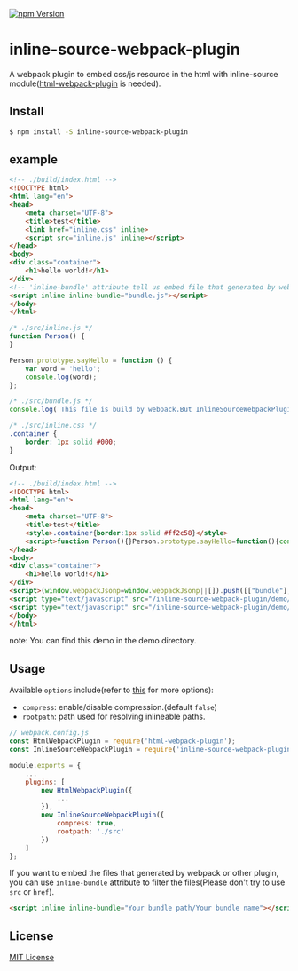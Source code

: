 <a href="https://www.npmjs.com/package/inline-source-webpack-plugin"><img src="https://img.shields.io/npm/v/inline-source-webpack-plugin.svg" alt="npm Version"></a>

# inline-source-webpack-plugin
A webpack plugin to embed css/js resource in the html with inline-source module([html-webpack-plugin](https://github.com/jantimon/html-webpack-plugin) is needed).

## Install
```bash
$ npm install -S inline-source-webpack-plugin
```

## example
```html
<!-- ./build/index.html -->
<!DOCTYPE html>
<html lang="en">
<head>
    <meta charset="UTF-8">
    <title>test</title>
    <link href="inline.css" inline>
    <script src="inline.js" inline></script>
</head>
<body>
<div class="container">
    <h1>hello world!</h1>
</div>
<!-- 'inline-bundle' attribute tell us embed file that generated by webpack -->
<script inline inline-bundle="bundle.js"></script>
</body>
</html>
```

```js
/* ./src/inline.js */
function Person() {
}

Person.prototype.sayHello = function () {
    var word = 'hello';
    console.log(word);
};
```

```js
/* ./src/bundle.js */
console.log('This file is build by webpack.But InlineSourceWebpackPlugin will embed it into html file.');
```

```css
/* ./src/inline.css */
.container {
    border: 1px solid #000;
}
```

Output:
```html
<!-- ./build/index.html -->
<!DOCTYPE html>
<html lang="en">
<head>
    <meta charset="UTF-8">
    <title>test</title>
    <style>.container{border:1px solid #ff2c58}</style>
    <script>function Person(){}Person.prototype.sayHello=function(){console.log("[inline]:","hello world!")},(new Person).sayHello();</script>
</head>
<body>
<div class="container">
    <h1>hello world!</h1>
</div>
<script>(window.webpackJsonp=window.webpackJsonp||[]).push([["bundle"],[,function(i,e){console.log("This file is build by webpack.But InlineSourceWebpackPlugin will embed it into html file.")}],[[1,"runtime"]]]);</script>
<script type="text/javascript" src="/inline-source-webpack-plugin/demo/dist/runtime.js"></script>
<script type="text/javascript" src="/inline-source-webpack-plugin/demo/dist/index.js"></script>
</body>
</html>
```
note: You can find this demo in the demo directory.

## Usage
Available `options` include(refer to [this](https://github.com/popeindustries/inline-source#usage) for more options):
- `compress`: enable/disable compression.(default `false`)
- `rootpath`: path used for resolving inlineable paths.

```javascript
// webpack.config.js
const HtmlWebpackPlugin = require('html-webpack-plugin');
const InlineSourceWebpackPlugin = require('inline-source-webpack-plugin');

module.exports = {
    ...
    plugins: [
        new HtmlWebpackPlugin({
            ...
        }),
        new InlineSourceWebpackPlugin({
            compress: true,
            rootpath: './src'
        })
    ]
};
```

If you want to embed the files that generated by webpack or other plugin, you can use `inline-bundle` attribute to filter the files(Please don't try to use `src` or `href`).
```html
<script inline inline-bundle="Your bundle path/Your bundle name"></script>
```

## License

[MIT License](https://github.com/KyLeoHC/inline-source-webpack-plugin/blob/master/LICENSE)
